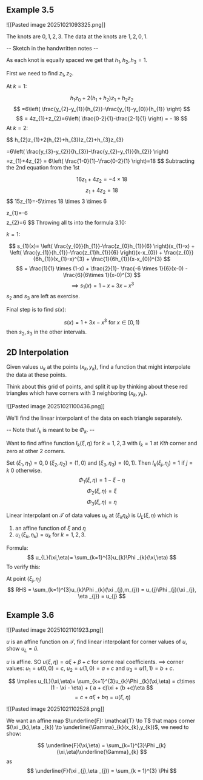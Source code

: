 
## Example 3.5

![[Pasted image 20251021093325.png]]

The knots are $0,1,2,3$. The data at the knots are $1,2,0,1$.

-- Sketch in the handwritten notes --

As each knot is equally spaced we get that $h_{1},h_{2},h_{3} = 1$.

First we need to find $z_{1},z_{2}$.

At $k=1$:

$$h_{1}z_{0}+2(h_{1}+h_{2})z_{1}+h_{2}z_{2}$$
$$
=6\left( \frac{y_{2}-y_{1}}{h_{2}}-\frac{y_{1}-y_{0}}{h_{1}} \right)
$$
$$
= 4z_{1}+z_{2}=6\left( \frac{0-2}{1}-\frac{2-1}{1} \right) = - 18
$$
At $k=2$:

$$
h_{2}z_{1}+2(h_{2}+h_{3})z_{2}+h_{3}z_{3}

=6\left( \frac{y_{3}-y_{2}}{h_{3}}-\frac{y_{2}-y_{1}}{h_{2}} \right)
$$
$$
=z_{1}+4z_{2} = 6\left( \frac{1-0}{1}-\frac{0-2}{1} \right)=18
$$
Subtracting the 2nd equation from the 1st

$$
16z_{1}+4z_{2}=-4\times 18
$$
$$
z_{1}+4z_{2}=18
$$
$$
15z_{1}=-5\times 18 \times 3 \times 6 

$$
$$
z_{1}=-6
$$
$$
z_{2}=6
$$
Throwing all ts into the formula 3.10:

$k=1$:

$$
s_{1}(x)= \left( \frac{y_{0}}{h_{1}}-\frac{z_{0}h_{1}}{6} \right)(x_{1}-x) + \left( \frac{y_{1}}{h_{1}}-\frac{z_{1}h_{1}}{6} \right)(x-x_{0}) + \frac{z_{0}}{6h_{1}}(x_{1}-x)^{3} + \frac{1}{6h_{1}}(x-x_{0})^{3}
$$
$$
= \frac{1}{1} \times (1-x) + \frac{2}{1}- \frac{-6 \times 1}{6}(x-0) - \frac{6}{6\times 1}(x-0)^{3}
$$
$$
\implies s_{1}(x) = 1 - x + 3x - x^{3}
$$
$s_{2}$ and $s_{3}$ are left as exercise.

Final step is to find $s(x)$:

$$
s(x)= 1 + 3x - x^{3} \text{  for } x \in [0,1)
$$
then $s_{2},s_{3}$ in the other intervals.

## 2D Interpolation

Given values $u_{k}$ at the points $(x_{k},y_{k})$, find a function that might interpolate the data at these points.

Think about this grid of points, and split it up by thinking about these red triangles which have corners with 3 neighboring $(x_{k},y_{k})$.

![[Pasted image 20251021100436.png]]

We'll find the linear interpolant of the data on each triangle separately.

-- Note that $I_{k}$ is meant to be $\Phi_{k}$. --

Want to find affine function $I_{k}(\xi,\eta)$ for $k=1,2,3$ with $I_{k} =1$ at $Kth$ corner and zero at other 2 corners.

Set $(\xi_{1},\eta_{1})=0,0$ $(\xi_{2},\eta_{2})=(1,0)$ and $(\xi_{3},\eta_{3})=(0,1)$. Then $I_{k}(\xi_{j},\eta_{j}) = 1 \text{ if } j= k \text{ 0 otherwise}$.
$$
\Phi_{1}(\xi,\eta)=1-\xi -\eta
$$
$$
\Phi_{2}(\xi,\eta) = \xi
$$
$$
\Phi_{3}(\xi,\eta)= \eta
$$

Linear interpolant on $\mathcal{T}$ of data values $u_{k}$ at $(\xi_{k} \eta_{k})$ is $U_{L}(\xi,\eta)$ which is 
1) an affine function of $\xi$ and $\eta$
2) $u_{L}(\xi_{k},\eta_{k})=u_{k}$ for $k=1,2,3$.

Formula:
$$
u_{L}(\xi,\eta)= \sum_{k=1}^{3}u_{k}\Phi _{k}(\xi,\eta)
$$
To verify this: 

At point $(\xi _{j},\eta _{j})$
$$
RHS = \sum_{k=1}^{3}u_{k}\Phi _{k}(\xi _{j},m_{j}) = u_{j}\Phi _{j}(\xi _{j}, \eta _{j}) = u_{j}
$$
## Example 3.6
![[Pasted image 20251021101923.png]]

$u$ is an affine function on $\mathcal{T}$, find linear interpolant for corner values of $u$, show $u_{L}=\hat{u}$.

$u$ is affine. SO $u(\xi,\eta)= a\xi +\beta +c$ for some real coefficients.
$\implies$ corner values: $u_{1}=u(0,0)=c$, $u_{2}=u(1,0)= a +c$ and $u_{3}=u(1,1) = b + c$.

$$
\implies u_{L}(\xi,\eta)= \sum_{k=1}^{3}u_{k}\Phi _{k}(\xi,\eta) = c\times (1 - \xi - \eta) + ( a + c)\xi + (b +c)\eta
$$
$$
=c + a \xi + b \eta = u(\xi,\eta)
$$

![[Pasted image 20251021102528.png]]

We want an affine map $\underline{F}: \mathcal{T} \to T$ that maps corner $(\xi _{k},\eta _{k}) \to \underline{\Gamma}_{k}(x_{k},y_{k})$, we need to show:

$$
\underline{F}(\xi,\eta) = \sum_{k=1}^{3}\Phi _{k}(\xi,\eta)\underline{\Gamma}_{k}
$$
as
$$
\underline{F}(\xi _{j},\eta _{j}) = \sum_{k = 1}^{3} \Phi
$$